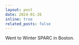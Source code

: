 ```yaml
---
layout: post
date: 2024-01-26
inline: true
related_posts: false
---
```


Went to Winter SPARC in Boston.
